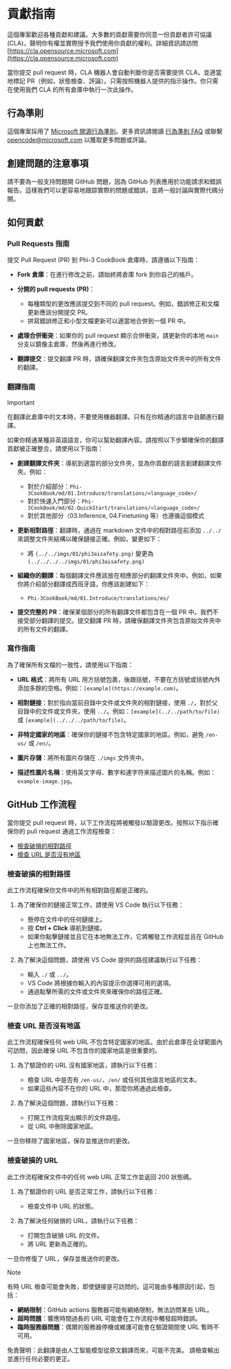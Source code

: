 # 貢獻指南

這個專案歡迎各種貢獻和建議。大多數的貢獻需要你同意一份貢獻者許可協議 (CLA)，聲明你有權並實際授予我們使用你貢獻的權利。詳細資訊請訪問 [https://cla.opensource.microsoft.com](https://cla.opensource.microsoft.com)

當你提交 pull request 時，CLA 機器人會自動判斷你是否需要提供 CLA，並適當地標記 PR（例如，狀態檢查、評論）。只需按照機器人提供的指示操作。你只需在使用我們 CLA 的所有倉庫中執行一次此操作。

## 行為準則

這個專案採用了 [Microsoft 開源行為準則](https://opensource.microsoft.com/codeofconduct/)。更多資訊請閱讀 [行為準則 FAQ](https://opensource.microsoft.com/codeofconduct/faq/) 或聯繫 [opencode@microsoft.com](mailto:opencode@microsoft.com) 以獲取更多問題或評論。

## 創建問題的注意事項

請不要為一般支持問題開 GitHub 問題，因為 GitHub 列表應用於功能請求和錯誤報告。這樣我們可以更容易地跟踪實際的問題或錯誤，並將一般討論與實際代碼分開。

## 如何貢獻

### Pull Requests 指南

提交 Pull Request (PR) 到 Phi-3 CookBook 倉庫時，請遵循以下指南：

- **Fork 倉庫**：在進行修改之前，請始終將倉庫 fork 到你自己的帳戶。

- **分開的 pull requests (PR)**：
  - 每種類型的更改應該提交到不同的 pull request。例如，錯誤修正和文檔更新應該分開提交 PR。
  - 拼寫錯誤修正和小型文檔更新可以適當地合併到一個 PR 中。

- **處理合併衝突**：如果你的 pull request 顯示合併衝突，請更新你的本地 `main` 分支以鏡像主倉庫，然後再進行修改。

- **翻譯提交**：提交翻譯 PR 時，請確保翻譯文件夾包含原始文件夾中的所有文件的翻譯。

### 翻譯指南

> [!IMPORTANT]
>
> 在翻譯此倉庫中的文本時，不要使用機器翻譯。只有在你精通的語言中自願進行翻譯。

如果你精通某種非英語語言，你可以幫助翻譯內容。請按照以下步驟確保你的翻譯貢獻被正確整合，請使用以下指南：

- **創建翻譯文件夾**：導航到適當的部分文件夾，並為你貢獻的語言創建翻譯文件夾。例如：
  - 對於介紹部分：`Phi-3CookBook/md/01.Introduce/translations/<language_code>/`
  - 對於快速入門部分：`Phi-3CookBook/md/02.QuickStart/translations/<language_code>/`
  - 對於其他部分（03.Inference, 04.Finetuning 等）也遵循這個模式

- **更新相對路徑**：翻譯時，通過在 markdown 文件中的相對路徑前添加 `../../` 來調整文件夾結構以確保鏈接正確。例如，變更如下：
  - 將 `(../../imgs/01/phi3aisafety.png)` 變更為 `(../../../../imgs/01/phi3aisafety.png)`

- **組織你的翻譯**：每個翻譯文件應該放在相應部分的翻譯文件夾中。例如，如果你將介紹部分翻譯成西班牙語，你應該創建如下：
  - `Phi-3CookBook/md/01.Introduce/translations/es/`

- **提交完整的 PR**：確保某個部分的所有翻譯文件都包含在一個 PR 中。我們不接受部分翻譯的提交。提交翻譯 PR 時，請確保翻譯文件夾包含原始文件夾中的所有文件的翻譯。

### 寫作指南

為了確保所有文檔的一致性，請使用以下指南：

- **URL 格式**：將所有 URL 用方括號包裹，後跟括號，不要在方括號或括號內外添加多餘的空格。例如：`[example](https://example.com)`。

- **相對鏈接**：對於指向當前目錄中文件或文件夾的相對鏈接，使用 `./`，對於父目錄中的文件或文件夾，使用 `../`。例如：`[example](../../path/to/file)` 或 `[example](../../../path/to/file)`。

- **非特定國家的地區**：確保你的鏈接不包含特定國家的地區。例如，避免 `/en-us/` 或 `/en/`。

- **圖片存儲**：將所有圖片存儲在 `./imgs` 文件夾中。

- **描述性圖片名稱**：使用英文字母、數字和連字符來描述圖片的名稱。例如：`example-image.jpg`。

## GitHub 工作流程

當你提交 pull request 時，以下工作流程將被觸發以驗證更改。按照以下指示確保你的 pull request 通過工作流程檢查：

- [檢查破損的相對路徑](../..)
- [檢查 URL 是否沒有地區](../..)

### 檢查破損的相對路徑

此工作流程確保你文件中的所有相對路徑都是正確的。

1. 為了確保你的鏈接正常工作，請使用 VS Code 執行以下任務：
    - 懸停在文件中的任何鏈接上。
    - 按 **Ctrl + Click** 導航到鏈接。
    - 如果你點擊鏈接並且它在本地無法工作，它將觸發工作流程並且在 GitHub 上也無法工作。

1. 為了解決這個問題，請使用 VS Code 提供的路徑建議執行以下任務：
    - 輸入 `./` 或 `../`。
    - VS Code 將根據你輸入的內容提示你選擇可用的選項。
    - 通過點擊所需的文件或文件夾來確保你的路徑正確。

一旦你添加了正確的相對路徑，保存並推送你的更改。

### 檢查 URL 是否沒有地區

此工作流程確保任何 web URL 不包含特定國家的地區。由於此倉庫在全球範圍內可訪問，因此確保 URL 不包含你的國家地區是很重要的。

1. 為了驗證你的 URL 沒有國家地區，請執行以下任務：

    - 檢查 URL 中是否有 `/en-us/`、`/en/` 或任何其他語言地區的文本。
    - 如果這些內容不在你的 URL 中，那麼你將通過此檢查。

1. 為了解決這個問題，請執行以下任務：
    - 打開工作流程突出顯示的文件路徑。
    - 從 URL 中刪除國家地區。

一旦你移除了國家地區，保存並推送你的更改。

### 檢查破損的 URL

此工作流程確保文件中的任何 web URL 正常工作並返回 200 狀態碼。

1. 為了驗證你的 URL 是否正常工作，請執行以下任務：
    - 檢查文件中 URL 的狀態。

2. 為了解決任何破損的 URL，請執行以下任務：
    - 打開包含破損 URL 的文件。
    - 將 URL 更新為正確的。

一旦你修復了 URL，保存並推送你的更改。

> [!NOTE]
>
> 有時 URL 檢查可能會失敗，即使鏈接是可訪問的。這可能由多種原因引起，包括：
>
> - **網絡限制**：GitHub actions 服務器可能有網絡限制，無法訪問某些 URL。
> - **超時問題**：響應時間過長的 URL 可能會在工作流程中觸發超時錯誤。
> - **臨時服務器問題**：偶爾的服務器停機或維護可能會在驗證期間使 URL 暫時不可用。

免責聲明：此翻譯是由人工智能模型從原文翻譯而來，可能不完美。
請檢查輸出並進行任何必要的更正。